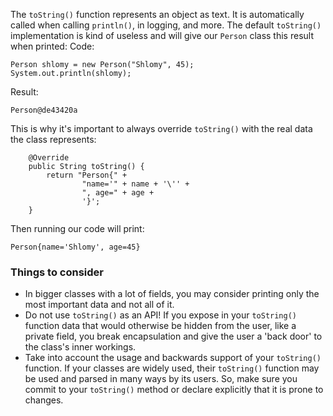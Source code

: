 The `toString()` function represents an object as text.
It is automatically called when calling `println()`, in logging, and more.
The default `toString()` implementation is kind of useless and will give our `Person` class this result when printed:
Code:
```
Person shlomy = new Person("Shlomy", 45);
System.out.println(shlomy);
```
Result:
```
Person@de43420a
```

This is why it's important to always override `toString()` with the real data the class represents:
```
    @Override
    public String toString() {
        return "Person{" +
                "name='" + name + '\'' +
                ", age=" + age +
                '}';
    }
```
Then running our code will print:
```
Person{name='Shlomy', age=45}
```

### Things to consider
- In bigger classes with a lot of fields, you may consider printing only the most important data and not all of it.
- Do not use `toString()` as an API!
If you expose in your `toString()` function data that would otherwise be hidden from the user, like a private field, you break encapsulation and give the user a 'back door' to the class's inner workings.
- Take into account the usage and backwards support of your `toString()` function.
If your classes are widely used, their `toString()` function may be used and parsed in many ways by its users.
So, make sure you commit to your `toString()` method or declare explicitly that it is prone to changes.